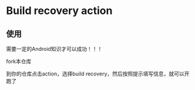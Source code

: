 # Build recovery action
## 使用
需要一定的Android知识才可以成功！！！

fork本仓库

到你的仓库点击action，选择build recovery，然后按照提示填写信息，就可以开跑了 
